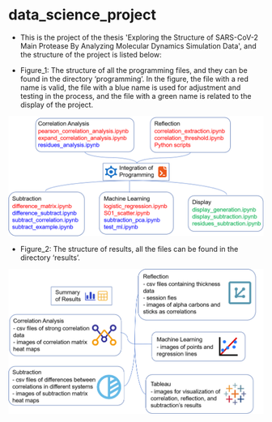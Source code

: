 # data_science_project

* This is the project of the thesis 'Exploring the Structure of SARS-CoV-2 Main Protease By Analyzing Molecular Dynamics Simulation Data', and the structure of the project is listed below:

* Figure_1: The structure of all the programming files, and they can be found in the directory ‘programming’. In the figure, the file with a red name is valid, the file with a blue name is used for adjustment and testing in the process, and the file with a green name is related to the display of the project.

![Figure_1](https://github.com/JackCreshood/data_science_project/blob/main/readme_image/programming_integration.png)

* Figure_2: The structure of results, all the files can be found in the directory ‘results’.

![Figure_2](https://github.com/JackCreshood/data_science_project/blob/main/readme_image/results_summary.png)